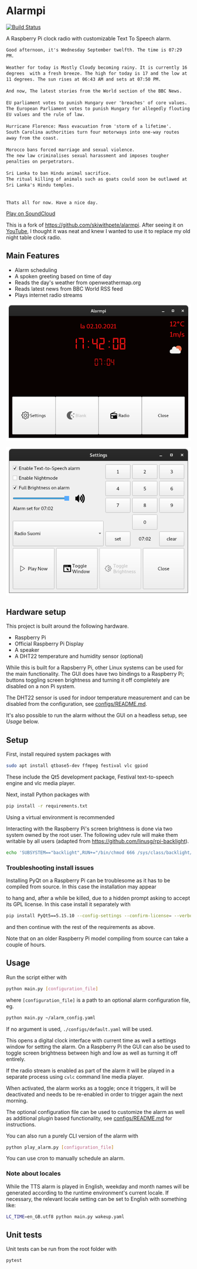 # Alarmpi

[![Build Status](https://img.shields.io/github/workflow/status/lajanki/alarmpi/Run%20pytest)](https://github.com/lajanki/alarmpi/actions/workflows/python-publish.yml)

A Raspberry Pi clock radio with customizable Text To Speech alarm.
```
Good afternoon, it's Wednesday September twelfth. The time is 07:29 PM.

Weather for today is Mostly Cloudy becoming rainy. It is currently 16 degrees  with a fresh breeze. The high for today is 17 and the low at 11 degrees. The sun rises at 06:43 AM and sets at 07:50 PM.

And now, The latest stories from the World section of the BBC News.

EU parliament votes to punish Hungary over 'breaches' of core values.
The European Parliament votes to punish Hungary for allegedly flouting EU values and the rule of law.

Hurricane Florence: Mass evacuation from 'storm of a lifetime'.
South Carolina authorities turn four motorways into one-way routes away from the coast.

Morocco bans forced marriage and sexual violence.
The new law criminalises sexual harassment and imposes tougher penalties on perpetrators.

Sri Lanka to ban Hindu animal sacrifice.
The ritual killing of animals such as goats could soon be outlawed at Sri Lanka's Hindu temples.


Thats all for now. Have a nice day.
```
[Play on SoundCloud](https://soundcloud.com/lajanki/pialarm_sample)


This is a fork of https://github.com/skiwithpete/alarmpi. After seeing it on [YouTube](https://youtu.be/julETnOLkaU), I thought it was neat and knew I wanted to use it to replace my old night table clock radio.


## Main Features
 * Alarm scheduling
 * A spoken greeting based on time of day
 * Reads the day's weather from openweathermap.org
 * Reads latest news from BBC World RSS feed
 * Plays internet radio streams
 

![Main window](resources/clock_main.png)

![Settings window](resources/clock_settings.png)


## Hardware setup
This project is built around the following hardware.
 * Raspberry Pi
 * Official Raspberry Pi Display
 * A speaker
 * A DHT22 temperature and humidity sensor (optional)

While this is built for a Rapsberry Pi, other Linux systems can be used for the main functionality. The GUI does have two bindings to a Raspberry Pi; buttons toggling screen brightness and turning it off completely are disabled on a non Pi system.

The DHT22 sensor is used for indoor temperature measurement and can be disabled from the configuration, see [configs/README.md](./configs/README.md).

It's also possible to run the alarm without the GUI on a headless setup, see _Usage_ below.


## Setup
First, install required system packages with  
```bash
sudo apt install qtbase5-dev ffmpeg festival vlc gpiod
```
These include the Qt5 development package, Festival text-to-speech engine and vlc media player.

Next, install Python packages with  
```bash
pip install -r requirements.txt
```
Using a virtual environment is recommended

Interacting with the Raspberry Pi's screen brightness is done via two system owned by the root user. The following udev rule will make them writable by all users (adapted from https://github.com/linusg/rpi-backlight).

```bash
echo 'SUBSYSTEM=="backlight",RUN+="/bin/chmod 666 /sys/class/backlight/%k/brightness /sys/class/backlight/%k/bl_power"' | sudo tee -a /etc/udev/rules.d/backlight-permissions.rules
```

### Troubleshooting install issues
Installing PyQt on a Raspberry Pi can be troublesome as it has to be compiled from source. In this case the installation may appear

to hang and, after a while be killed, due to a hidden prompt asking to accept its GPL license. In this case install it separately with
```bash
pip install PyQt5==5.15.10 --config-settings --confirm-license= --verbose
```
and then continue with the rest of the requirements as above.

Note that on an older Raspberry Pi model compiling from source can take a couple of hours.


## Usage
Run the script either with
```bash
python main.py [configuration_file]
```
where `[configuration_file]` is a path to an optional alarm configuration file, eg.
```bash
python main.py ~/alarm_config.yaml
```
If no argument is used, `./configs/default.yaml` will be used.


This opens a digital clock interface with current time as well a settings window for setting the alarm. On a Raspberry Pi the GUI can also be used to toggle screen brightness between high and low as well as turning it off entirely.

If the radio stream is enabled as part of the alarm it will be played in a separate process using `cvlc` command line media player.

When activated, the alarm works as a toggle; once it triggers, it will be deactivated and needs to be re-enabled in order to trigger again the next morning.

The optional configuration file can be used to customize the alarm as well as additional plugin based functionality, see [configs/README.md](./configs/README.md) for instructions.

You can also run a purely CLI version of the alarm with
```bash
python play_alarm.py [configuration_file]
```
You can use cron to manually schedule an alarm.

### Note about locales
While the TTS alarm is played in English, weekday and month names will be generated according to the runtime environment's current locale. If necessary, the relevant locale setting can be set to English with something like:
```bash
LC_TIME=en_GB.utf8 python main.py wakeup.yaml
```

## Unit tests
Unit tests can be run from the root folder with
```bash
pytest
```

